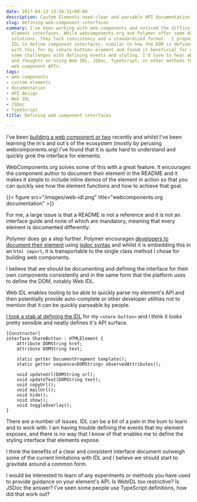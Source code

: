 ```yaml
---
date: 2017-04-13 13:20:31+00:00
description: Custom Elements need clear and parsable API documentation.
slug: defining-web-component-interfaces
summary: I've been working with web components and noticed the difficulty in understanding
  element interfaces. While webcomponents.org and Polymer offer some documentation
  solutions, they lack consistency and a standardized format.  I propose using Web
  IDL to define component interfaces, similar to how the DOM is defined.  I've experimented
  with this for my <share-button> element and found it beneficial for clarity, despite
  some challenges with defining events and styling. I'd love to hear about your experiences
  and thoughts on using Web IDL, JSDoc, TypeScript, or other methods for documenting
  web component APIs.
tags:
- web components
- custom elements
- documentation
- API design
- Web IDL
- JSDoc
- TypeScript
title: Defining web component interfaces

---
```

I've been [building a web component or
two](/creating-a-share-button-web-component/) recently and whilst I've been
learning the in's and out's of the ecosystem (mostly by perusing
webcomponents.org) I've found that it is quite hard to understand and quickly 
grok the interface for elements.

WebComponents.org solves some of this with a great feature. It encourages the
component author to document their element in the README and it makes it simple
to include inline demos of the element in action so that you can quickly see 
how the element functions and how to achieve that goal.

{{< figure src="/images/web-idl.png" title="webcomponents.org documentation" >}}

For me, a large issue is that a README is not a reference and it is not an
interface guide and none of which are mandatory, meaning that every element is
documented differently.

Polymer does go a step further. Polymer encourages [developers to document their 
element](https://www.polymer-project.org/1.0/docs/tools/documentation) using
[jsdoc syntax](http://usejsdoc.org/about-getting-started.html) and whilst it 
is embedding this in an `html import`, it is transportable to the single class
method I chose for building web components.

I believe that we should be documenting and defining the interface for their own
components consistently and in the same form that the platform uses to define
the DOM, notably Web IDL.

Web IDL enables tooling to be able to quickly parse my element's API and then
potentially provide auto-complete or other developer utilities not to mention
that it can be quickly parseable by people.

[I took a stab at defining the
IDL](https://github.com/PaulKinlan/share-button/blob/master/share-button.idl)
for my `<share-button>` and I think it looks pretty sensible and neatly defines
it's API surface.

```
[Constructor]
interface ShareButton : HTMLElement {
    attribute DOMString href;
    attribute DOMString text;

    static getter DocumentFragment template();
    static getter sequence<DOMString> observedAttributes();

    void updateUrl(DOMString url);
    void updateText(DOMString text);
    void copyUrl();
    void mailUrl();
    void hide();
    void show();
    void toggleOverlay();
}
```

There are a number of issues. IDL can be a bit of a pain in the bum to learn and
to work with. I am having trouble defining the events that my element exposes,
and there is no way that I know of that enables me to define the styling
interface that elements expose.

I think the benefits of a clear and consistent interface document outweigh some
of the current limitations with IDL and I believe we should start to gravitate
around a common form.

I would be interested to learn of any experiments or methods you have used to
provide guidance on your element's API. Is WebIDL too restrictive? Is JSDoc the
answer? I've seen some people use TypeScript definitions, how did that work out?